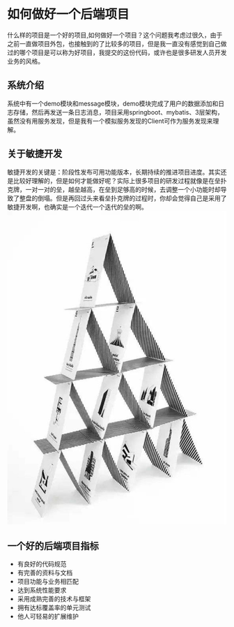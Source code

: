 # 如何做好一个后端项目

什么样的项目是一个好的项目,如何做好一个项目？这个问题我考虑过很久，由于之前一直做项目外包，也接触到的了比较多的项目，但是我一直没有感觉到自己做过的哪个项目是可以称为好项目，我提交的这份代码，或许也是很多研发人员开发业务的风格。

## 系统介绍

系统中有一个demo模块和message模块，demo模块完成了用户的数据添加和日志存储，然后再发送一条日志消息，项目采用springboot、mybatis、3层架构，虽然没有用服务发现，但是我有一个模拟服务发现的Client可作为服务发现来理解。


## 关于敏捷开发
敏捷开发的关键是：阶段性发布可用功能版本，长期持续的推进项目进度。其实还是比较好理解的，但是如何才能做好呢？实际上很多项目的研发过程就像是在垒扑克牌，一对一对的垒，越垒越高，在垒到足够高的时候，去调整一个小功能时却导致了整盘的倒塌。但是再回过头来看垒扑克牌的过程时，你却会觉得自己是采用了敏捷开发啊，也确实是一个迭代一个迭代的垒的啊。
![](img/62191A001CB438969D34CFE48D4A4E29.jpg)

## 一个好的后端项目指标

* 有良好的代码规范
* 有完善的资料与文档
* 项目功能与业务相匹配
* 达到系统性能要求
* 采用成熟完善的技术与框架
* 拥有达标覆盖率的单元测试
* 他人可轻易的扩展维护






